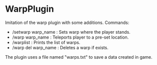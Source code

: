# WarpPlugin
Imitation of the warp plugin with some additions.
Commands:
- /setwarp warp_name : Sets warp where the player stands.
- /warp warp_name : Teleports player to a pre-set location.
- /warplist : Prints the list of warps.
- /warp del warp_name : Deletes a warp if exists.

The plugin uses a file named "warps.txt" to save a data created in game.
